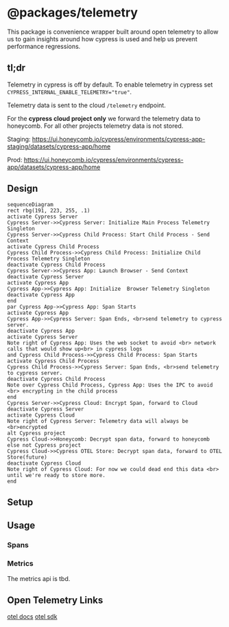# @packages/telemetry

This package is convenience wrapper built around open telemetry to allow us to gain insights around how cypress is used and help us prevent performance regressions.

## tl;dr

Telemetry in cypress is off by default. To enable telemetry in cypress set `CYPRESS_INTERNAL_ENABLE_TELEMETRY="true"`.

Telemetry data is sent to the cloud `/telemetry` endpoint.

For the **cypress cloud project only** we forward the telemetry data to honeycomb. For all other projects telemetry data is not stored.

Staging: https://ui.honeycomb.io/cypress/environments/cypress-app-staging/datasets/cypress-app/home

Prod: https://ui.honeycomb.io/cypress/environments/cypress-app/datasets/cypress-app/home

## Design

```mermaid
sequenceDiagram
rect rbg(191, 223, 255, .1)
activate Cypress Server
Cypress Server->>Cypress Server: Initialize Main Process Telemetry Singleton
Cypress Server->>Cypress Child Process: Start Child Process - Send Context
activate Cypress Child Process
Cypress Child Process->>Cypress Child Process: Initialize Child Process Telemetry Singleton
deactivate Cypress Child Process
Cypress Server->>Cypress App: Launch Browser - Send Context
deactivate Cypress Server
activate Cypress App
Cypress App->>Cypress App: Initialize  Browser Telemetry Singleton
deactivate Cypress App
end
par Cypress App->>Cypress App: Span Starts
activate Cypress App
Cypress App->>Cypress Server: Span Ends, <br>send telemetry to cypress server.
deactivate Cypress App
activate Cypress Server
Note right of Cypress App: Uses the web socket to avoid <br> network calls that would show up<br> in cypress logs
and Cypress Child Process->>Cypress Child Process: Span Starts
activate Cypress Child Process
Cypress Child Process->>Cypress Server: Span Ends, <br>send telemetry to cypress server.
deactivate Cypress Child Process
Note over Cypress Child Process, Cypress App: Uses the IPC to avoid <br> encrypting in the child process
end
Cypress Server->>Cypress Cloud: Encrypt Span, forward to Cloud
deactivate Cypress Server
activate Cypress Cloud
Note right of Cypress Server: Telemetry data will always be <br>encrypted
alt Cypress project
Cypress Cloud->>Honeycomb: Decrypt span data, forward to honeycomb
else not Cypress project
Cypress Cloud->>Cypress OTEL Store: Decrypt span data, forward to OTEL Store(future)
deactivate Cypress Cloud
Note right of Cypress Cloud: For now we could dead end this data <br> until we're ready to store more.
end
```

## Setup

## Usage

### Spans

### Metrics

The metrics api is tbd.

## Open Telemetry Links

[otel docs](https://opentelemetry.io/docs/)
[otel sdk](https://open-telemetry.github.io/opentelemetry-js/index.html)
